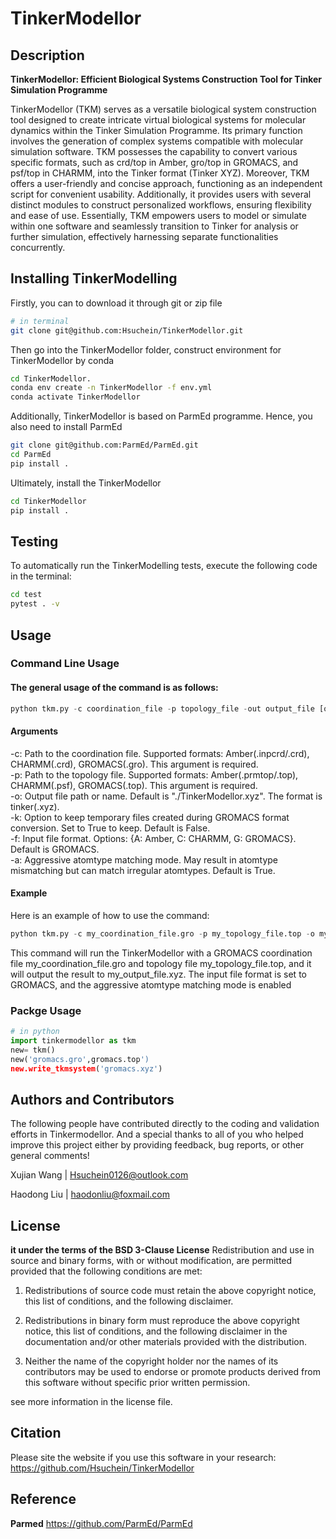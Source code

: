 # TinkerModellor

## Description

**TinkerModellor: Efficient Biological Systems Construction Tool for Tinker Simulation Programme**

TinkerModellor (TKM) serves as a versatile biological system construction tool designed to create intricate virtual biological systems for molecular dynamics within the Tinker Simulation Programme. Its primary function involves the generation of complex systems compatible with molecular simulation software. TKM possesses the capability to convert various specific formats, such as crd/top in Amber, gro/top in GROMACS, and psf/top in CHARMM, into the Tinker format (Tinker XYZ). Moreover, TKM offers a user-friendly and concise approach, functioning as an independent script for convenient usability. Additionally, it provides users with several distinct modules to construct personalized workflows, ensuring flexibility and ease of use. Essentially, TKM empowers users to model or simulate within one software and seamlessly transition to Tinker for analysis or further simulation, effectively harnessing separate functionalities concurrently.

## Installing TinkerModelling

Firstly, you can to download it through git or zip file
``` sh
# in terminal
git clone git@github.com:Hsuchein/TinkerModellor.git
```
Then go into the TinkerModellor folder, construct environment for TinkerModellor by conda
``` sh
cd TinkerModellor.
conda env create -n TinkerModellor -f env.yml
conda activate TinkerModellor
```

Additionally, TinkerModellor is based on ParmEd programme. Hence, you also need to install ParmEd
``` sh
git clone git@github.com:ParmEd/ParmEd.git
cd ParmEd
pip install .
```
Ultimately, install the TinkerModellor
``` sh
cd TinkerModellor
pip install .
```

## Testing

To automatically run the TinkerModelling tests, execute the following code in the terminal:

``` sh
cd test
pytest . -v
```

## Usage

### Command Line Usage

#### The general usage of the command is as follows:
``` python
python tkm.py -c coordination_file -p topology_file -out output_file [options]
```

#### Arguments
-c: Path to the coordination file. Supported formats: Amber(.inpcrd/.crd), CHARMM(.crd), GROMACS(.gro). This argument is required.<br>
-p: Path to the topology file. Supported formats: Amber(.prmtop/.top), CHARMM(.psf), GROMACS(.top). This argument is required.<br>
-o: Output file path or name. Default is "./TinkerModellor.xyz". The format is tinker(.xyz).<br>
-k: Option to keep temporary files created during GROMACS format conversion. Set to True to keep. Default is False.<br>
-f: Input file format. Options: {A: Amber, C: CHARMM, G: GROMACS}. Default is GROMACS.<br>
-a: Aggressive atomtype matching mode. May result in atomtype mismatching but can match irregular atomtypes. Default is True.<br>

#### Example
Here is an example of how to use the command:
``` python
python tkm.py -c my_coordination_file.gro -p my_topology_file.top -o my_output_file.xyz -f G -a True
```
This command will run the TinkerModellor with a GROMACS coordination file my_coordination_file.gro and topology file my_topology_file.top, and it will output the result to my_output_file.xyz. The input file format is set to GROMACS, and the aggressive atomtype matching mode is enabled

### Packge Usage

``` python
# in python
import tinkermodellor as tkm
new= tkm()
new('gromacs.gro',gromacs.top')
new.write_tkmsystem('gromacs.xyz')
```

## Authors and Contributors

The following people have contributed directly to the coding and validation efforts in Tinkermodellor. And a special thanks to all of you who helped improve this project either by providing feedback, bug reports, or other general comments!

Xujian Wang |   <Hsuchein0126@outlook.com>

Haodong Liu |   <haodonliu@foxmail.com>

## License

**it under the terms of the BSD 3-Clause License** Redistribution and use in source and binary forms, with or without modification, are permitted provided that the
following conditions are met:

1. Redistributions of source code must retain the above copyright notice, this list of conditions, and the following
disclaimer.

2. Redistributions in binary form must reproduce the above copyright notice, this list of conditions, and the following
disclaimer in the documentation and/or other materials provided with the distribution.

3. Neither the name of the copyright holder nor the names of its contributors may be used to endorse or promote
products derived from this software without specific prior written permission.

see more information in the license file.

## Citation

Please site the website if you use this software in your research:
<https://github.com/Hsuchein/TinkerModellor>

## Reference

**Parmed**  <https://github.com/ParmEd/ParmEd>
